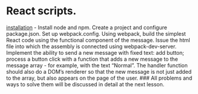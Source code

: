 # React scripts.
<p>

[installation](scripts/installation/src/index.js) - Install node and npm. Create a project and configure package.json. Set up webpack.config. Using webpack, build the simplest React code using the functional component of the message. Issue the html file into which the assembly is connected using webpack-dev-server. Implement the ability to send a new message with fixed text: add button; process a button click with a function that adds a new message to the message array - for example, with the text “Normal”. The handler function should also do a DOM’s renderer so that the new message is not just added to the array, but also appears on the page of the user. ### All problems and ways to solve them will be discussed in detail at the next lesson.
</p>